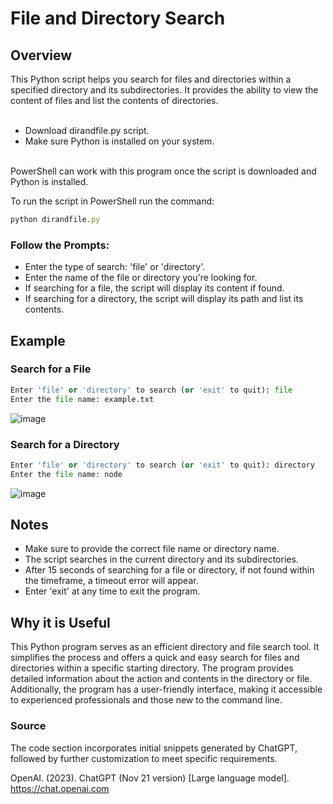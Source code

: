 # File and Directory Search
## Overview
This Python script helps you search for files and directories within a specified directory and its subdirectories. 
It provides the ability to view the content of files and list the contents of directories.
<br/>
<br/>
* Download dirandfile.py script.
* Make sure Python is installed on your system.

<br/>
PowerShell can work with this program once the script is downloaded and Python is installed.

To run the script in PowerShell run the command:

```javascript
python dirandfile.py
```
### Follow the Prompts:

* Enter the type of search: 'file' or 'directory'.
* Enter the name of the file or directory you're looking for.
* If searching for a file, the script will display its content if found.
* If searching for a directory, the script will display its path and list its contents.

## Example
### Search for a File
``` python
Enter 'file' or 'directory' to search (or 'exit' to quit): file
Enter the file name: example.txt
```
![image](https://github.com/leungag/it3038c-scripts/assets/142808905/aecce36b-8026-4646-bcd2-b087703994ca)



### Search for a Directory
``` python
Enter 'file' or 'directory' to search (or 'exit' to quit): directory
Enter the file name: node
```
![image](https://github.com/leungag/it3038c-scripts/assets/142808905/21cae463-9288-4db6-a32d-a5745b130880)


## Notes
* Make sure to provide the correct file name or directory name.
* The script searches in the current directory and its subdirectories.
* After 15 seconds of searching for a file or directory, if not found within the timeframe, a timeout error will appear.
* Enter 'exit' at any time to exit the program.


## Why it is Useful
This Python program serves as an efficient directory and file search tool.
It simplifies the process and offers a quick and easy search for files and directories within a specific starting directory. The program provides detailed information about the action and contents in the directory or file. Additionally, the program has a user-friendly interface, making it accessible to experienced professionals and those new to the command line. 

### Source
The code section incorporates initial snippets generated by ChatGPT, followed by further customization to meet specific requirements.

OpenAI. (2023). ChatGPT (Nov 21 version) [Large language model]. https://chat.openai.com

